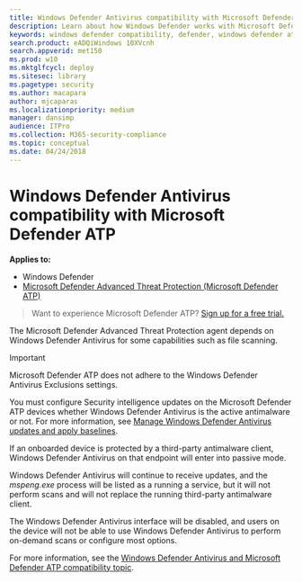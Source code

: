 ```yaml
---
title: Windows Defender Antivirus compatibility with Microsoft Defender ATP
description: Learn about how Windows Defender works with Microsoft Defender ATP and how it functions when a third-party antimalware client is used.  
keywords: windows defender compatibility, defender, windows defender atp
search.product: eADQiWindows 10XVcnh
search.appverid: met150
ms.prod: w10
ms.mktglfcycl: deploy
ms.sitesec: library
ms.pagetype: security
ms.author: macapara
author: mjcaparas
ms.localizationpriority: medium
manager: dansimp
audience: ITPro
ms.collection: M365-security-compliance 
ms.topic: conceptual
ms.date: 04/24/2018
---
```


# Windows Defender Antivirus compatibility with Microsoft Defender ATP

**Applies to:**


- Windows Defender
- [Microsoft Defender Advanced Threat Protection (Microsoft Defender ATP)](https://go.microsoft.com/fwlink/p/?linkid=2069559)



>Want to experience Microsoft Defender ATP? [Sign up for a free trial.](https://www.microsoft.com/microsoft-365/windows/microsoft-defender-atp?ocid=docs-wdatp-defendercompat-abovefoldlink)

The Microsoft Defender Advanced Threat Protection agent depends on Windows Defender Antivirus for some capabilities such as file scanning.

>[!IMPORTANT]
>Microsoft Defender ATP does not adhere to the Windows Defender Antivirus Exclusions settings. 

You must configure Security intelligence updates on the Microsoft Defender ATP devices whether Windows Defender Antivirus is the active antimalware or not. For more information, see [Manage Windows Defender Antivirus updates and apply baselines](../windows-defender-antivirus/manage-updates-baselines-windows-defender-antivirus.md).

If an onboarded device is protected by a third-party antimalware client, Windows Defender Antivirus on that endpoint will enter into passive mode.

Windows Defender Antivirus will continue to receive updates, and the *mspeng.exe* process will be listed as a running a service, but it will not perform scans and will not replace the running third-party antimalware client.

The Windows Defender Antivirus interface will be disabled, and users on the device will not be able to use Windows Defender Antivirus to perform on-demand scans or configure most options.

For more information, see the [Windows Defender Antivirus and Microsoft Defender ATP compatibility topic](../windows-defender-antivirus/windows-defender-antivirus-compatibility.md).
